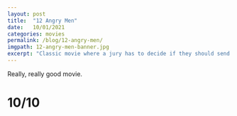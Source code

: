 ```yaml
---
layout: post
title:  "12 Angry Men"
date:   10/01/2021
categories: movies
permalink: /blog/12-angry-men/
imgpath: 12-angry-men-banner.jpg
excerpt: "Classic movie where a jury has to decide if they should send a man who appears guilty to his death."
---
```


Really, really good movie. 

<h1>10/10</h1>